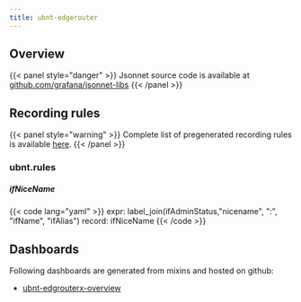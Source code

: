 ```yaml
---
title: ubnt-edgerouter
---
```


## Overview



{{< panel style="danger" >}}
Jsonnet source code is available at [github.com/grafana/jsonnet-libs](https://github.com/grafana/jsonnet-libs/tree/master/ubnt-edgerouter-mixin)
{{< /panel >}}

## Recording rules

{{< panel style="warning" >}}
Complete list of pregenerated recording rules is available [here](https://github.com/monitoring-mixins/website/blob/master/assets/ubnt-edgerouter/rules.yaml).
{{< /panel >}}

### ubnt.rules

##### ifNiceName

{{< code lang="yaml" >}}
expr: label_join(ifAdminStatus,"nicename", ":", "ifName", "ifAlias")
record: ifNiceName
{{< /code >}}
 
## Dashboards
Following dashboards are generated from mixins and hosted on github:


- [ubnt-edgrouterx-overview](https://github.com/monitoring-mixins/website/blob/master/assets/ubnt-edgerouter/dashboards/ubnt-edgrouterx-overview.json)
